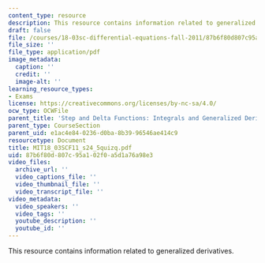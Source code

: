 ```yaml
---
content_type: resource
description: This resource contains information related to generalized derivatives.
draft: false
file: /courses/18-03sc-differential-equations-fall-2011/87b6f80d807c95a102f0a5d1a76a98e3_MIT18_03SCF11_s24_5quizq.pdf
file_size: ''
file_type: application/pdf
image_metadata:
  caption: ''
  credit: ''
  image-alt: ''
learning_resource_types:
- Exams
license: https://creativecommons.org/licenses/by-nc-sa/4.0/
ocw_type: OCWFile
parent_title: 'Step and Delta Functions: Integrals and Generalized Derivatives'
parent_type: CourseSection
parent_uid: e1ac4e84-0236-d0ba-8b39-96546ae414c9
resourcetype: Document
title: MIT18_03SCF11_s24_5quizq.pdf
uid: 87b6f80d-807c-95a1-02f0-a5d1a76a98e3
video_files:
  archive_url: ''
  video_captions_file: ''
  video_thumbnail_file: ''
  video_transcript_file: ''
video_metadata:
  video_speakers: ''
  video_tags: ''
  youtube_description: ''
  youtube_id: ''
---
```

This resource contains information related to generalized derivatives.
